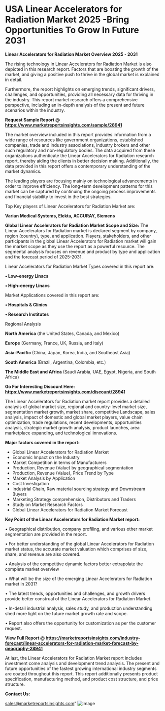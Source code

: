 # USA Linear Accelerators for Radiation Market 2025 -Bring Opportunities To Grow In Future 2031

<Strong> Linear Accelerators for Radiation Market Overview 2025 - 2031</strong>

The rising technology in Linear Accelerators for Radiation Market is also depicted in this research report. Factors that are boosting the growth of the market, and giving a positive push to thrive in the global market is explained in detail.

Furthermore, the report highlights on emerging trends, significant drivers, challenges, and opportunities, providing all necessary data for thriving in the industry. This report market research offers a comprehensive perspective, including an in-depth analysis of the present and future scenarios within the industry.

<strong>Request Sample Report @ <a href=https://www.marketreportsinsights.com/sample/28941>https://www.marketreportsinsights.com/sample/28941</a></strong>

The market overview included in this report provides information from a wide range of resources like government organizations, established companies, trade and industry associations, industry brokers and other such regulatory and non-regulatory bodies. The data acquired from these organizations authenticate the Linear Accelerators for Radiation research report, thereby aiding the clients in better decision making. Additionally, the data provided in this report offers a contemporary understanding of the market dynamics.

The leading players are focusing mainly on technological advancements in order to improve efficiency. The long-term development patterns for this market can be captured by continuing the ongoing process improvements and financial stability to invest in the best strategies.

Top Key players of Linear Accelerators for Radiation Market are:

<strong>Varian Medical Systems, Elekta, ACCURAY, Siemens</strong>

<strong><b>Global Linear Accelerators for Radiation Market Scope and Size:</b></strong>
The Linear Accelerators for Radiation market is declared segment by company, region (country), type, and application. Players, stakeholders, and other participants in the global Linear Accelerators for Radiation market will gain the market scope as they use the report as a powerful resource. The segmental analysis focuses on revenue and product by type and application and the forecast period of 2025-2031.

Linear Accelerators for Radiation Market Types covered in this report are:

<strong>• Low-energy Linacs

• High-energy Linacs</strong>

Market Applications covered in this report are:

<strong>• Hospitals & Clinics

• Research Institutes</strong> 

Regional Analysis

<strong>North America</strong> (the United States, Canada, and Mexico)

<strong>Europe</strong> (Germany, France, UK, Russia, and Italy)

<strong>Asia-Pacific</strong> (China, Japan, Korea, India, and Southeast Asia)

<strong>South America</strong> (Brazil, Argentina, Colombia, etc.)

<strong>The Middle East and Africa</strong> (Saudi Arabia, UAE, Egypt, Nigeria, and South Africa)

<strong>Go For Interesting Discount Here: <a href=https://www.marketreportsinsights.com/discount/28941>https://www.marketreportsinsights.com/discount/28941</a></strong>

The Linear Accelerators for Radiation market report provides a detailed analysis of global market size, regional and country-level market size, segmentation market growth, market share, competitive Landscape, sales analysis, impact of domestic and global market players, value chain optimization, trade regulations, recent developments, opportunities analysis, strategic market growth analysis, product launches, area marketplace expanding, and technological innovations.

<strong><b>Major factors covered in the report:</b></strong>
<ul>
  <li>Global Linear Accelerators for Radiation Market </li>
  <li>Economic Impact on the Industry</li>
  <li>Market Competition in terms of Manufacturers</li>
  <li>Production, Revenue (Value) by geographical segmentation</li>
  <li>Production, Revenue (Value), Price Trend by Type</li>
  <li>Market Analysis by Application</li>
  <li>Cost Investigation</li>
  <li>Industrial Chain, Raw material sourcing strategy and Downstream Buyers</li>
  <li>Marketing Strategy comprehension, Distributors and Traders</li>
  <li>Study on Market Research Factors</li>
  <li>Global Linear Accelerators for Radiation Market Forecast</li>
</ul>

<strong><b>Key Point of the Linear Accelerators for Radiation Market report:</b></strong>

• Geographical distribution, company profiling, and various other market segmentation are provided in the report.

• For better understanding of the global Linear Accelerators for Radiation market status, the accurate market valuation which comprises of size, share, and revenue are also covered.

• Analysis of the competitive dynamic factors better extrapolate the complete market overview

• What will be the size of the emerging Linear Accelerators for Radiation market in 2031?

• The latest trends, opportunities and challenges, and growth drivers provide better construal of the Linear Accelerators for Radiation Market.

• In-detail industrial analysis, sales study, and production understanding shed more light on the future market growth rate and scope.

• Report also offers the opportunity for customization as per the customer request.

<strong><b>View Full Report @ <a href=https://marketreportsinsights.com/industry-forecast/linear-accelerators-for-radiation-market-forecast-by-geography-28941>https://marketreportsinsights.com/industry-forecast/linear-accelerators-for-radiation-market-forecast-by-geography-28941</a></b></strong>


At last, the Linear Accelerators for Radiation Market report includes investment come analysis and development trend analysis. The present and future opportunities of the fastest growing international industry segments are coated throughout this report. This report additionally presents product specification, manufacturing method, and product cost structure, and price structure.

<strong>Contact Us:</strong>

sales@marketreportsinsights.com"
![image](https://github.com/user-attachments/assets/dfa24dad-5ec8-49ab-a2da-28e7259b5eb8)
